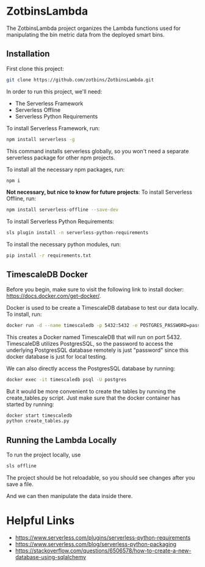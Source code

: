 # ZotbinsLambda

The ZotbinsLambda project organizes the Lambda functions used for manipulating the bin metric data from the deployed smart bins.

## Installation

First clone this project:
```bash
git clone https://github.com/zotbins/ZotbinsLambda.git
```
In order to run this project, we'll need:
- The Serverless Framework
- Serverless Offline
- Serverless Python Requirements

To install Serverless Framework, run:
```bash
npm install serverless -g
```
This command installs serverless globally, so you won't need a separate serverless package for other npm projects.

To install all the necessary npm packages, run:
```bash
npm i
```

**Not necessary, but nice to know for future projects**: To install Serverless Offline, run:
```bash
npm install serverless-offline --save-dev
```

To install Serverless Python Requirements:
```bash
sls plugin install -n serverless-python-requirements
```

To install the necessary python modules, run: 
```bash
pip install -r requirements.txt
```

## TimescaleDB Docker
Before you begin, make sure to visit the following link to install docker: https://docs.docker.com/get-docker/.

Docker is used to be create a TimescaleDB database to test our data locally. To install, run:
```bash
docker run -d --name timescaledb -p 5432:5432 -e POSTGRES_PASSWORD=password timescale/timescaledb:latest-pg12
```
This creates a Docker named TimescaleDB that will run on port 5432. TimescaleDB utilizes PostgresSQL, so the password to access
the underlying PostgresSQL database remotely is just "password" since this docker database is just for local testing.

We can also directly access the PostgresSQL database by running:
```bash
docker exec -it timescaledb psql -U postgres
```

But it would be more convenient to create the tables by running the create_tables.py script. Just make sure that the docker container
has started by running:
```bash
docker start timescaledb
python create_tables.py
```

## Running the Lambda Locally

To run the project locally, use
```bash
sls offline
```

The project should be hot reloadable, so you should see changes after you save a file.

And we can then manipulate the data inside there.

# Helpful Links
- https://www.serverless.com/plugins/serverless-python-requirements
- https://www.serverless.com/blog/serverless-python-packaging
- https://stackoverflow.com/questions/6506578/how-to-create-a-new-database-using-sqlalchemy 